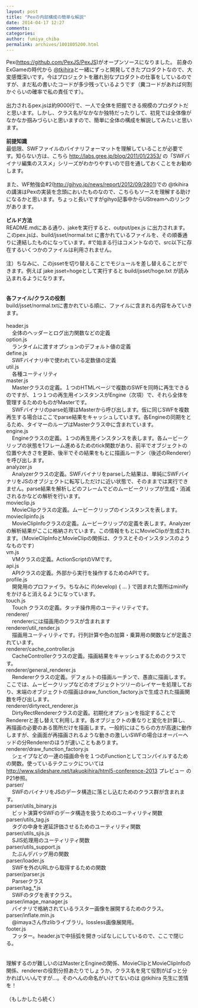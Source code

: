 ```yaml
---
layout: post
title: "Pexの内部構成の簡単な解説"
date: 2014-04-17 12:27
comments: 
categories: 
author: fumiya_chiba
permalink: archives/1001805200.html
---
```


Pex(<a  href="https://github.com/PexJS/PexJS" target="_blank">https://github.com/PexJS/PexJS</a>)がオープンソースになりました。 前身のExGameの時代から <a  href="https://twitter.com/tkihira" target="_blank">@tkihira</a>と一緒にずっと開発してきたプロダクトなので、大変感慨深いです。今はプロジェクトを離れ別なプロダクトの仕事をしているのですが、まだ私の書いたコードが多少残っているようです（糞コードがあれば何割かぐらいの確率で私の責任です）。<br /><br />出力されるpex.jsは約9000行で、一人で全体を把握できる規模のプロダクトだと思います。しかし、クラス名がなかなか独特だったりして、初見では全体像がなかなか掴みづらいと思いますので、簡単に全体の構成を解説してみたいと思います。<br /><br /><b>前提知識<br /></b>最低限、SWFファイルのバイナリフォーマットを理解していることが必要です。知らない方は、こちら <a  href="http://labs.gree.jp/blog/2011/01/2353/" target="_blank">http://labs.gree.jp/blog/2011/01/2353/</a> の「SWFバイナリ編集のススメ」シリーズがわかりやすいので目を通しておくことをお勧めします。<br /><br />また、WF勉強会#2(<a  href="http://gihyo.jp/news/report/2012/09/2801" target="_blank">http://gihyo.jp/news/report/2012/09/2801</a>)での @tkihira の講演はPexの実装を念頭においたものなので、こちらもソースを理解する助けになるかと思います。ちょっと長いですがgihyo記事中からUStreamへのリンクがあります。<br /><br /><b>ビルド方法<br /></b>README.mdにある通り、jakeを実行すると、output/pex.js に出力されます。このpex.jsは、build/jsset/normal.txt に書かれているファイルを、その順番通りに連結したものになっています。#で始まる行はコメントなので、src以下に存在するいくつかのファイルは利用されません。<br /><br />注）ちなみに、このjssetを切り替えることでモジュールを差し替えることができます。例えば jake jsset=hogeとして実行すると build/jsset/hoge.txt が読み込まれるようになります。<br /><br /><br /><b>各ファイル/クラスの役割<br /></b>build/jsset/normal.txtに書かれている順に、ファイルに含まれる内容をみていきます。<br /><br />header.js<br />&nbsp;&nbsp; &nbsp;全体のヘッダーとログ出力関数などの定義<br />option.js<br />&nbsp;&nbsp; &nbsp;ランタイムに渡すオプションのデフォルト値の定義<br />define.js<br />&nbsp;&nbsp; &nbsp;SWFバイナリ中で使われている定数値の定義<br />util.js<br />&nbsp;&nbsp; &nbsp;各種ユーティリティ<br />master.js<br />&nbsp;&nbsp; &nbsp;Masterクラスの定義。１つのHTMLページで複数のSWFを同時に再生できるのですが、１つ１つの再生用インスタンスがEngine（次項）で、それら全体を管理するためのものがMasterです。<br />&nbsp;&nbsp; &nbsp;SWFバイナリのparse処理はMasterから呼び出します。仮に同じSWFを複数再生する場合はここでparse結果をキャッシュしています。各Engineの同期をとるため、タイマーのループはMasterクラス中に含まれています。<br />engine.js<br />&nbsp;&nbsp; &nbsp;Engineクラスの定義。１つの再生用インスタンスを表します。各ムービークリップの状態を1フレーム進めるためのtick関数があり、前半でオブジェクトの位置や大きさを更新、後半でその結果をもとに描画ルーチン（後述のRenderer）を呼び出します。<br />analyzer.js<br />&nbsp;&nbsp; &nbsp;Analyzerクラスの定義。SWFバイナリをparseした結果は、単純にSWFバイナリをJSのオブジェクトに転写しただけに近い状態で、そのままでは実行できません。parse結果を解析しどのフレームでどのムービークリップが生成・消滅されるかなどの解析を行います。<br />movieclip.js<br />&nbsp;&nbsp; &nbsp;MovieClipクラスの定義。ムービークリップのインスタンスを表します。<br />movieclipinfo.js<br />&nbsp;&nbsp; &nbsp;MovieClipInfoクラスの定義。ムービークリップの定義を表します。Analyzerの解析結果がここに格納されています。この情報をもとにMovieClipが生成されます。（MovieClipInfoとMovieClipの関係は、クラスとそのインスタンスのようなものです）<br />vm.js<br />&nbsp;&nbsp; &nbsp;VMクラスの定義。ActionScriptのVMです。<br />api.js<br />&nbsp;&nbsp; &nbsp;APIクラスの定義。外部から実行を操作するためのAPIです。<br />profile.js<br />&nbsp;&nbsp; &nbsp;開発用のプロファイラ。ちなみに if(develop) { ... } で囲まれた箇所はminifyをかけると消えるようになっています。<br />touch.js<br />&nbsp;&nbsp; &nbsp;Touch クラスの定義。タッチ操作用のユーティリティです。<br />renderer/<br />&nbsp;&nbsp; &nbsp;rendererには描画用のクラスが含まれます<br />renderer/util_render.js<br />&nbsp;&nbsp; &nbsp;描画用ユーティリティです。行列計算や色の加算・乗算用の関数などが定義されています。<br />renderer/cache_controller.js<br />&nbsp;&nbsp; &nbsp;CacheControllerクラスの定義。描画結果をキャッシュするためのクラスです。<br />renderer/general_renderer.js<br />&nbsp;&nbsp; &nbsp;Rendererクラスの定義。デフォルトの描画ルーチンで、愚直に描画します。ここでは、ムービークリップなどのオブジェクトツリーのレイヤーを処理しており、末端のオブジェクトの描画はdraw_function_factory.jsで生成された描画関数を呼び出します。<br />renderer/dirtyrect_renderer.js<br />&nbsp;&nbsp; &nbsp;DirtyRectRendererクラスの定義。初期化オプションを指定することでRendererと差し替えて利用します。各オブジェクトの重なりと変化を計算し、再描画の必要のある箇所だけを描画します。一般的にはこちらの方が高速に動作しますが、全画面が再描画されるような動きの激しいSWFの場合はオーバーヘッドの分Rendererのほうが速いこともあります。<br />renderer/draw_function_factory.js<br />&nbsp;&nbsp; &nbsp;シェイプなどの一連の描画命令を１つのFunctionとしてコンパイルするための関数。使っているテクニックについては http://www.slideshare.net/takuokihira/html5-conference-2013 プレビュー の P21参照。<br />parser/<br />&nbsp;&nbsp; &nbsp;SWFのバイナリをJSのデータ構造に落とし込むためのクラス群が含まれます。<br />parser/utils_binary.js<br />&nbsp;&nbsp; &nbsp;ビット演算やSWFのデータ構造を扱うためのユーティリティ関数<br />parser/utils_tag.js<br />&nbsp;&nbsp; &nbsp;タグの中身を遅延評価させるためのユーティリティ関数<br />parser/utils_sjis.js<br />&nbsp;&nbsp; &nbsp;SJIS処理用のユーティリティ関数<br />parser/utils_support.js<br />&nbsp;&nbsp; &nbsp;たぶんデバッグ用の関数<br />parser/loader.js<br />&nbsp;&nbsp; &nbsp;SWFを外のURLから取得するための関数<br />parser/parser.js<br />&nbsp;&nbsp; &nbsp;Parserクラス<br />parser/tag_*.js<br />&nbsp;&nbsp; &nbsp;SWFのタグを表すクラス。<br />parser/image_manager.js<br />&nbsp;&nbsp; &nbsp;バイナリで格納されているラスター画像を展開するためのクラス。<br />parser/inflate.min.js<br />&nbsp;&nbsp; &nbsp;@imayaさん作zlibライブラリ。lossless画像展開用。<br />footer.js<br />&nbsp;&nbsp; &nbsp;フッター。header.jsで中括弧を開きっぱなしにしているので、ここで閉じる。<br /><br /><br />理解するのが難しいのはMasterとEngineの関係、MovieClipとMovieClipInfoの関係、rendererの役割分担あたりでしょうか。クラス名を見て役割がぱっと分かればいいんですが…。そのへんの命名がいけてないのは @tkihira 先生に苦情を！<br /><br />（もしかしたら続く）

